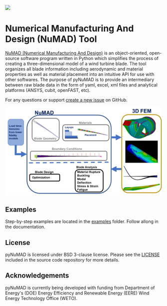 ![](docs/source/_static/images/NuMAD-header.png) 
# Numerical Manufacturing And Design (NuMAD) Tool 
[NuMAD (Numerical Manufacturing And Design)](XXX) is an object-oriented, open-source software program written in Python which simplifies the process of creating a three-dimensional model of a wind turbine blade. The tool organizes all blade information including aerodynamic and material properties as well as material placement into an
intuitive API for use with other softwares. The purpose of pyNuMAD is to provide an intermediary between raw blade data in the form of yaml, excel, xml files and analytical platforms
(ANSYS, cubit, openFAST, etc).

For any questions or support [create a new issue](https://github.com/sandialabs/pyNuMAD/issues/new) on GitHub.


![](docs/_static/images/NuMADoverview.png)

## Examples

Step-by-step examples are located in the [examples](XXX) folder. Follow allong in the documentation.

## License

pyNuMAD is licensed under BSD 3-clause license. Please see the
[LICENSE](https://github.com/sandialabs/pyNuMAD/blob/main/LICENSE) included in
the source code repository for more details.

## Acknowledgements 

pyNuMAD is currently being developed with funding from Department of Energy's
(DOE) Energy Efficiency and Renewable Energy (EERE) Wind Energy Technology Office (WETO). 
